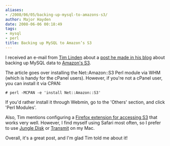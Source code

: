 ```yaml
---
aliases:
- /2008/06/05/backing-up-mysql-to-amazons-s3/
author: Major Hayden
date: 2008-06-06 00:18:49
tags:
- mysql
- perl
title: Backing up MySQL to Amazon’s S3
---
```


I received an e-mail from [Tim Linden][1] about a [post he made in his blog][2] about backing up MySQL data to [Amazon's S3][3].

The article goes over installing the Net::Amazon::S3 Perl module via WHM (which is handy for the cPanel users). However, if you're not a cPanel user, you can install it via CPAN:

```
# perl -MCPAN -e 'install Net::Amazon::S3'
```

If you'd rather install it through Webmin, go to the 'Others' section, and click 'Perl Modules'.

Also, Tim mentions configuring a [Firefox extension for accessing S3][4] that works very well. However, I find myself using Safari most often, so I prefer to use [Jungle Disk][5] or [Transmit][6] on my Mac.

Overall, it's a great post, and I'm glad Tim told me about it!

 [1]: http://www.timlinden.com/
 [2]: http://www.timlinden.com/blog/server/backup-mysql-amazon-s3/
 [3]: http://en.wikipedia.org/wiki/Amazon_S3
 [4]: http://www.rjonna.com/ext/s3fox.php
 [5]: http://www.jungledisk.com/
 [6]: http://www.panic.com/transmit/